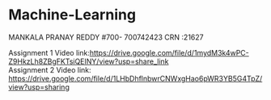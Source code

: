 # Machine-Learning
MANKALA PRANAY REDDY
#700- 700742423
CRN :21627

Assignment 1 Video link:https://drive.google.com/file/d/1mydM3k4wPC-Z9HkzLh8ZBgFKTsiQEINY/view?usp=share_link                            
Assignment 2 Video link: https://drive.google.com/file/d/1LHbDhflnbwrCNWxgHao6pWR3YB5G4TpZ/view?usp=sharing
